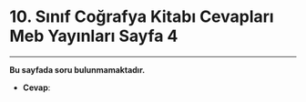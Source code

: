 # 10. Sınıf Coğrafya Kitabı Cevapları Meb Yayınları Sayfa 4

---

**Bu sayfada soru bulunmamaktadır.**

-   **Cevap**: